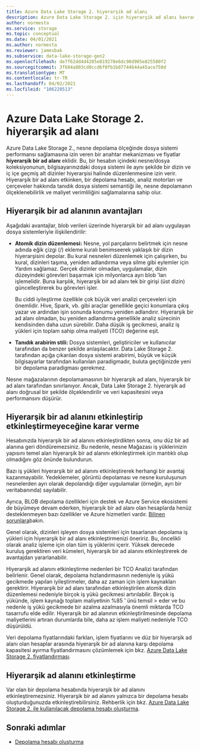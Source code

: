 ```yaml
---
title: Azure Data Lake Storage 2. hiyerarşik ad alanı
description: Azure Data Lake Storage 2. için hiyerarşik ad alanı kavramını açıklar
author: normesta
ms.service: storage
ms.topic: conceptual
ms.date: 04/01/2021
ms.author: normesta
ms.reviewer: jamesbak
ms.subservice: data-lake-storage-gen2
ms.openlocfilehash: de7f62dd4d4205e819278e6dc90d905e825580f2
ms.sourcegitcommit: 3f684a803cd0ccd6f0fb1b87744644a45ace750d
ms.translationtype: MT
ms.contentlocale: tr-TR
ms.lasthandoff: 04/02/2021
ms.locfileid: "106220513"
---
```

# <a name="azure-data-lake-storage-gen2-hierarchical-namespace"></a>Azure Data Lake Storage 2. hiyerarşik ad alanı

Azure Data Lake Storage 2., nesne depolama ölçeğinde dosya sistemi performansı sağlamasına izin veren bir anahtar mekanizması ve fiyatlar **hiyerarşik bir ad alanı** eklidir. Bu, bir hesabın içindeki nesne/dosya koleksiyonunun, bilgisayarınızdaki dosya sistemi ile aynı şekilde bir dizin ve iç içe geçmiş alt dizinler hiyerarşisi halinde düzenlenmesine izin verir. Hiyerarşik bir ad alanı etkinken, bir depolama hesabı, analiz motorları ve çerçeveler hakkında tanıdık dosya sistemi semantiği ile, nesne depolamanın ölçeklenebilirlik ve maliyet verimliliğini sağlamalarına sahip olur.

## <a name="the-benefits-of-a-hierarchical-namespace"></a>Hiyerarşik bir ad alanının avantajları

Aşağıdaki avantajlar, blob verileri üzerinde hiyerarşik bir ad alanı uygulayan dosya sistemleriyle ilişkilendirilir:

- **Atomik dizin düzenlemesi:** Nesne, yol parçalarını belirtmek için nesne adında eğik çizgi (/) ekleme kuralı benimseerek yaklaşık bir dizin hiyerarşisini depolar. Bu kural nesneleri düzenlemek için çalışırken, bu kural, dizinleri taşıma, yeniden adlandırma veya silme gibi eylemler için Yardım sağlamaz. Gerçek dizinler olmadan, uygulamalar, dizin düzeyindeki görevleri başarmak için milyonlarca ayrı blob 'ları işlemelidir. Buna karşılık, hiyerarşik bir ad alanı tek bir girişi (üst dizin) güncelleştirerek bu görevleri işler.

    Bu ciddi iyileştirme özellikle çok büyük veri analizi çerçeveleri için önemlidir. Hive, Spark, vb. gibi araçlar genellikle geçici konumlara çıkış yazar ve ardından işin sonunda konumu yeniden adlandırır. Hiyerarşik bir ad alanı olmadan, bu yeniden adlandırma genellikle analiz sürecinin kendisinden daha uzun sürebilir. Daha düşük iş gecikmesi, analiz iş yükleri için toplam sahip olma maliyeti (TCO) değerine eşit.

- **Tanıdık arabirim stili:** Dosya sistemleri, geliştiriciler ve kullanıcılar tarafından da benzer şekilde anlaşılacaktır. Data Lake Storage 2. tarafından açığa çıkarılan dosya sistemi arabirimi, büyük ve küçük bilgisayarlar tarafından kullanılan paradigmadır, buluta geçtiğinizde yeni bir depolama paradigması gerekmez.

Nesne mağazalarının depolamamasının bir hiyerarşik ad alanı, hiyerarşik bir ad alanı tarafından sınırlanıyor. Ancak, Data Lake Storage 2. hiyerarşik ad alanı doğrusal bir şekilde ölçeklendirilir ve veri kapasitesini veya performansını düşürür.

## <a name="deciding-whether-to-enable-a-hierarchical-namespace"></a>Hiyerarşik bir ad alanını etkinleştirip etkinleştirmeyeceğine karar verme

Hesabınızda hiyerarşik bir ad alanını etkinleştirdikten sonra, onu düz bir ad alanına geri döndüremezsiniz. Bu nedenle, nesne Mağazası iş yüklerinizin yapısını temel alan hiyerarşik bir ad alanını etkinleştirmek için mantıklı olup olmadığını göz önünde bulundurun.

Bazı iş yükleri hiyerarşik bir ad alanını etkinleştirerek herhangi bir avantaj kazanmayabilir. Yedeklemeler, görüntü depolaması ve nesne kuruluşunun nesnelerden ayrı olarak depolandığı diğer uygulamalar (örneğin, ayrı bir veritabanında) sayılabilir. 

Ayrıca, BLOB depolama özellikleri için destek ve Azure Service ekosistemi de büyümeye devam ederken, hiyerarşik bir ad alanı olan hesaplarda henüz desteklenmeyen bazı özellikler ve Azure hizmetleri vardır. [Bilinen sorunlara](data-lake-storage-known-issues.md)bakın. 

Genel olarak, dizinleri işleyen dosya sistemleri için tasarlanan depolama iş yükleri için hiyerarşik bir ad alanı etkinleştirmenizi öneririz. Bu, öncelikli olarak analiz işleme için olan tüm iş yüklerini içerir. Yüksek derecede kuruluş gerektiren veri kümeleri, hiyerarşik bir ad alanını etkinleştirerek de avantajdan yararlanabilir.

Hiyerarşik ad alanını etkinleştirme nedenleri bir TCO Analizi tarafından belirlenir. Genel olarak, depolama hızlandırmasının nedeniyle iş yükü gecikmede yapılan iyileştirmeler, daha az zaman için işlem kaynakları gerektirir. Hiyerarşik bir ad alanı tarafından etkinleştirilen atomik dizin düzenlemesi nedeniyle birçok iş yükü gecikmesi artırılabilir. Birçok iş yükünde, işlem kaynağı toplam maliyetinin %85 ' ünü temsil > eder ve bu nedenle iş yükü gecikmede bir azalma azalmasıyla önemli miktarda TCO tasarrufu elde edilir. Hiyerarşik bir ad alanının etkinleştirilmesinde depolama maliyetlerini artıran durumlarda bile, daha az işlem maliyeti nedeniyle TCO düşürüldü.

Veri depolama fiyatlarındaki farkları, işlem fiyatlarını ve düz bir hiyerarşik ad alanı olan hesaplar arasında hiyerarşik bir ad alanına karşı depolama kapasitesi ayırma fiyatlandırmasını çözümlemek için bkz. [Azure Data Lake Storage 2. fiyatlandırması](https://azure.microsoft.com/pricing/details/storage/data-lake/).

## <a name="enabling-a-hierarchical-namespace"></a>Hiyerarşik ad alanını etkinleştirme

Var olan bir depolama hesabında hiyerarşik bir ad alanını etkinleştiremezsiniz. Hiyerarşik bir ad alanını yalnızca bir depolama hesabı oluşturduğunuzda etkinleştirebilirsiniz. Rehberlik için bkz. [Azure Data Lake Storage 2. ile kullanılacak depolama hesabı oluşturma](create-data-lake-storage-account.md).

## <a name="next-steps"></a>Sonraki adımlar

- [Depolama hesabı oluşturma](../common/storage-account-create.md)